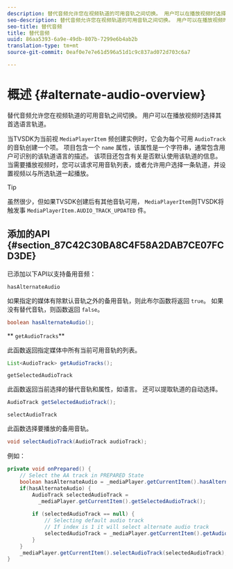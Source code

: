 ```yaml
---
description: 替代音频允许您在视频轨道的可用音轨之间切换。 用户可以在播放视频时选择其首选语言轨道。
seo-description: 替代音频允许您在视频轨道的可用音轨之间切换。 用户可以在播放视频时选择其首选语言轨道。
seo-title: 替代音频
title: 替代音频
uuid: 86aa5393-6a9e-49db-807b-7299e6b4ab2b
translation-type: tm+mt
source-git-commit: 0eaf0e7e7e61d596a51d1c9c837ad072d703c6a7

---
```



# 概述 {#alternate-audio-overview}

替代音频允许您在视频轨道的可用音轨之间切换。 用户可以在播放视频时选择其首选语言轨道。

<!--<a id="section_E4F9DC28A2944BD08B4190A7F98A8365"></a>-->

当TVSDK为当前视 `MediaPlayerItem` 频创建实例时，它会为每个可用 `AudioTrack` 的音轨创建一个项。 项目包含一个 `name` 属性，该属性是一个字符串，通常包含用户可识别的该轨道语言的描述。 该项目还包含有关是否默认使用该轨道的信息。 当需要播放视频时，您可以请求可用音轨列表，或者允许用户选择一条轨道，并设置视频以与所选轨道一起播放。

>[!TIP]
>
>虽然很少，但如果TVSDK创建后有其他音轨可用， `MediaPlayerItem`则TVSDK将触发事 `MediaPlayerItem.AUDIO_TRACK_UPDATED` 件。

## 添加的API {#section_87C42C30BA8C4F58A2DAB7CE07FCD3DE}

已添加以下API以支持备用音频：

`hasAlternateAudio`

如果指定的媒体有除默认音轨之外的备用音轨，则此布尔函数将返回 `true`。 如果没有替代音轨，则函数返回 `false`。

```java
boolean hasAlternateAudio();
```

** `getAudioTracks`**

此函数返回指定媒体中所有当前可用音轨的列表。

```java
List<AudioTrack> getAudioTracks();
```

`getSelectedAudioTrack`

此函数返回当前选择的替代音轨和属性，如语言。 还可以提取轨道的自动选择。

```java
AudioTrack getSelectedAudioTrack();
```

`selectAudioTrack`

此函数选择要播放的备用音轨。

```java
void selectAudioTrack(AudioTrack audioTrack);
```

例如：

```java
private void onPrepared() { 
    // Select the AA track in PREPARED State 
    boolean hasAlternateAudio = _mediaPlayer.getCurrentItem().hasAlternateAudio(); 
    if(hasAlternateAudio) { 
        AudioTrack selectedAudioTrack =  
          _mediaPlayer.getCurrentItem().getSelectedAudioTrack(); 
 
        if (selectedAudioTrack == null) {  
            // Selecting default audio track  
            // If index is 1 it will select alternate audio track  
            selectedAudioTrack = _mediaPlayer.getCurrentItem().getAudioTracks().get(0);  
        } 
    } 
    _mediaPlayer.getCurrentItem().selectAudioTrack(selectedAudioTrack); 
} 
```


